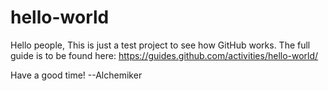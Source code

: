 # hello-world
Hello people, 
This is just a test project to see how GitHub works.
The full guide is to be found here:
https://guides.github.com/activities/hello-world/

Have a good time!
--Alchemiker
